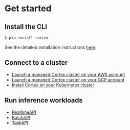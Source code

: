 # Get started

## Install the CLI

```bash
$ pip install cortex
```

See the detailed installation instructions [here](clients/install.md).

## Connect to a cluster

* [Launch a managed Cortex cluster on your AWS account](clusters/aws/install.md)
* [Launch a managed Cortex cluster on your GCP account](clusters/gcp/install.md)
* [Install Cortex on your Kubernetes cluster](clusters/kubernetes/install.md)

## Run inference workloads

* [RealtimeAPI](workloads/realtime/example.md)
* [BatchAPI](workloads/batch/example.md)
* [TaskAPI](workloads/task/example.md)
